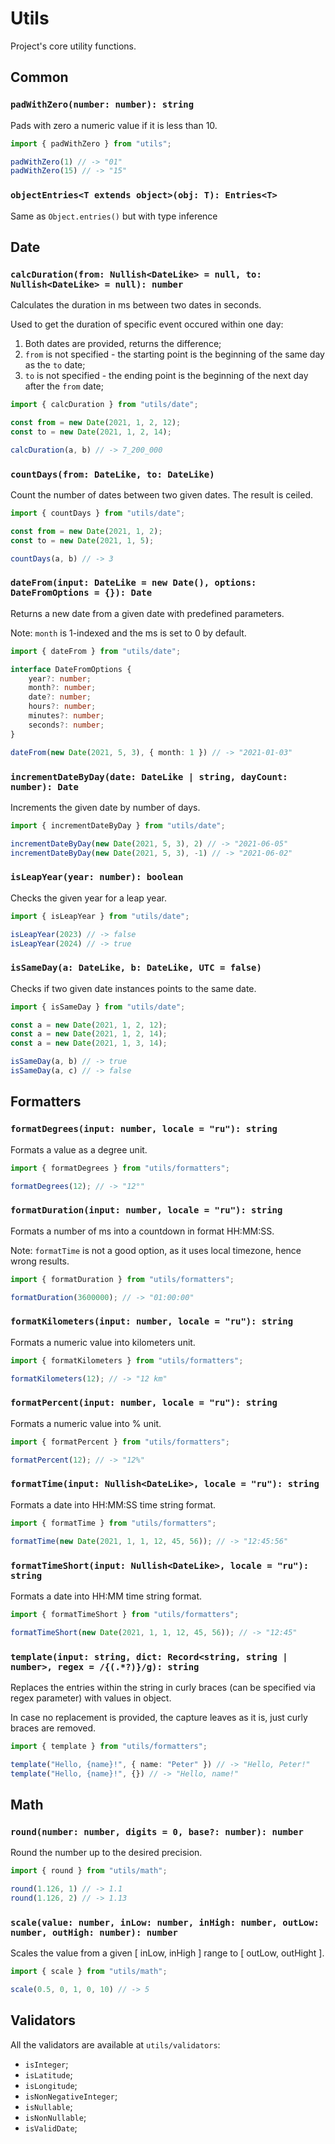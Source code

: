 # Utils

Project's core utility functions.

## Common

### `padWithZero(number: number): string`

Pads with zero a numeric value if it is less than 10.

```ts
import { padWithZero } from "utils";

padWithZero(1) // -> "01"
padWithZero(15) // -> "15"
```

### `objectEntries<T extends object>(obj: T): Entries<T>`

Same as `Object.entries()` but with type inference

## Date

### `calcDuration(from: Nullish<DateLike> = null, to: Nullish<DateLike> = null): number`

Calculates the duration in ms between two dates in seconds.

Used to get the duration of specific event occured within one day:

1. Both dates are provided, returns the difference;
2. `from` is not specified - the starting point is the beginning of the same day as the `to` date;
3. `to` is not specified - the ending point is the beginning of the next day after the `from` date;

```ts
import { calcDuration } from "utils/date";

const from = new Date(2021, 1, 2, 12);
const to = new Date(2021, 1, 2, 14);

calcDuration(a, b) // -> 7_200_000
```

### `countDays(from: DateLike, to: DateLike)`

Count the number of dates between two given dates. The result is ceiled.

```ts
import { countDays } from "utils/date";

const from = new Date(2021, 1, 2);
const to = new Date(2021, 1, 5);

countDays(a, b) // -> 3
```

### `dateFrom(input: DateLike = new Date(), options: DateFromOptions = {}): Date`

Returns a new date from a given date with predefined parameters.

Note: `month` is 1-indexed and the ms is set to 0 by default.

```ts
import { dateFrom } from "utils/date";

interface DateFromOptions {
	year?: number;
	month?: number;
	date?: number;
	hours?: number;
	minutes?: number;
	seconds?: number;
}

dateFrom(new Date(2021, 5, 3), { month: 1 }) // -> "2021-01-03"
```

### `incrementDateByDay(date: DateLike | string, dayCount: number): Date`

Increments the given date by number of days.

```ts
import { incrementDateByDay } from "utils/date";

incrementDateByDay(new Date(2021, 5, 3), 2) // -> "2021-06-05"
incrementDateByDay(new Date(2021, 5, 3), -1) // -> "2021-06-02"
```

### `isLeapYear(year: number): boolean`

Checks the given year for a leap year.

```ts
import { isLeapYear } from "utils/date";

isLeapYear(2023) // -> false
isLeapYear(2024) // -> true
```

### `isSameDay(a: DateLike, b: DateLike, UTC = false)`

Checks if two given date instances points to the same date.

```ts
import { isSameDay } from "utils/date";

const a = new Date(2021, 1, 2, 12);
const a = new Date(2021, 1, 2, 14);
const a = new Date(2021, 1, 3, 14);

isSameDay(a, b) // -> true
isSameDay(a, c) // -> false
```

## Formatters

### `formatDegrees(input: number, locale = "ru"): string`

Formats a value as a degree unit.

```ts
import { formatDegrees } from "utils/formatters";

formatDegrees(12); // -> "12°"
```

### `formatDuration(input: number, locale = "ru"): string`

Formats a number of ms into a countdown in format HH:MM:SS.

Note: `formatTime` is not a good option, as it uses local timezone, hence wrong results.

```ts
import { formatDuration } from "utils/formatters";

formatDuration(3600000); // -> "01:00:00"
```

### `formatKilometers(input: number, locale = "ru"): string`

Formats a numeric value into kilometers unit.

```ts
import { formatKilometers } from "utils/formatters";

formatKilometers(12); // -> "12 km"
```

### `formatPercent(input: number, locale = "ru"): string`

Formats a numeric value into % unit.

```ts
import { formatPercent } from "utils/formatters";

formatPercent(12); // -> "12%"
```

### `formatTime(input: Nullish<DateLike>, locale = "ru"): string`

Formats a date into HH:MM:SS time string format.

```ts
import { formatTime } from "utils/formatters";

formatTime(new Date(2021, 1, 1, 12, 45, 56)); // -> "12:45:56"
```

### `formatTimeShort(input: Nullish<DateLike>, locale = "ru"): string`

Formats a date into HH:MM time string format.

```ts
import { formatTimeShort } from "utils/formatters";

formatTimeShort(new Date(2021, 1, 1, 12, 45, 56)); // -> "12:45"
```

### `template(input: string, dict: Record<string, string | number>, regex = /{(.*?)}/g): string`

Replaces the entries within the string in curly braces (can be specified via regex parameter) with values in object.

In case no replacement is provided, the capture leaves as it is, just curly braces are removed.

```ts
import { template } from "utils/formatters";

template("Hello, {name}!", { name: "Peter" }) // -> "Hello, Peter!"
template("Hello, {name}!", {}) // -> "Hello, name!"
```

## Math

### `round(number: number, digits = 0, base?: number): number`

Round the number up to the desired precision.

```ts
import { round } from "utils/math";

round(1.126, 1) // -> 1.1
round(1.126, 2) // -> 1.13
```

### `scale(value: number, inLow: number, inHigh: number, outLow: number, outHigh: number): number`

Scales the value from a given [ inLow, inHigh ] range to [ outLow, outHight ].

```ts
import { scale } from "utils/math";

scale(0.5, 0, 1, 0, 10) // -> 5
```

## Validators

All the validators are available at `utils/validators`:

- `isInteger`;
- `isLatitude`;
- `isLongitude`;
- `isNonNegativeInteger`;
- `isNullable`;
- `isNonNullable`;
- `isValidDate`;
